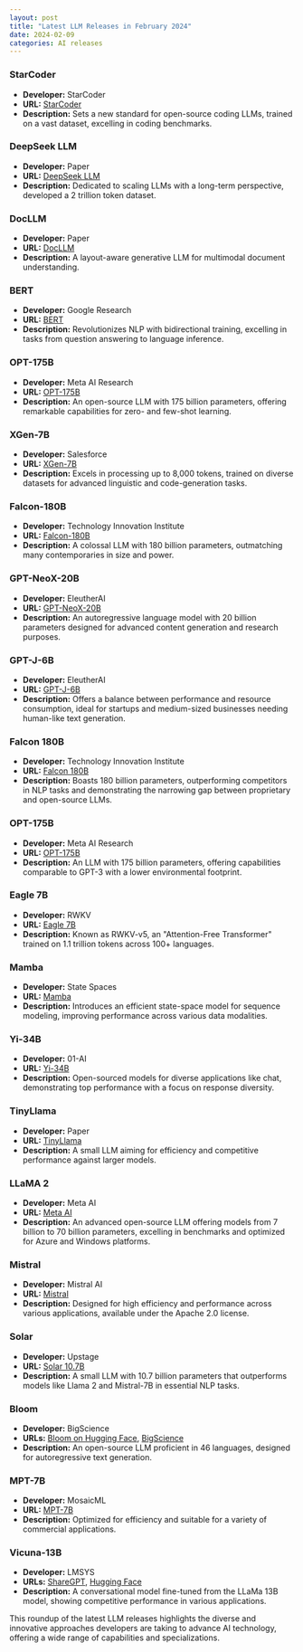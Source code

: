```yaml
---
layout: post
title: "Latest LLM Releases in February 2024"
date: 2024-02-09
categories: AI releases
---
```



### StarCoder
- **Developer:** StarCoder
- **URL:** [StarCoder](https://huggingface.co/StarCoder)
- **Description:** Sets a new standard for open-source coding LLMs, trained on a vast dataset, excelling in coding benchmarks.

### DeepSeek LLM
- **Developer:** Paper
- **URL:** [DeepSeek LLM](https://huggingface.co/paper/deepseek-llm)
- **Description:** Dedicated to scaling LLMs with a long-term perspective, developed a 2 trillion token dataset.

### DocLLM
- **Developer:** Paper
- **URL:** [DocLLM](https://huggingface.co/paper/docllm)
- **Description:** A layout-aware generative LLM for multimodal document understanding.

### BERT
- **Developer:** Google Research
- **URL:** [BERT](https://github.com/google-research/bert)
- **Description:** Revolutionizes NLP with bidirectional training, excelling in tasks from question answering to language inference.

### OPT-175B
- **Developer:** Meta AI Research
- **URL:** [OPT-175B](https://huggingface.co/facebook/opt-175b)
- **Description:** An open-source LLM with 175 billion parameters, offering remarkable capabilities for zero- and few-shot learning.

### XGen-7B
- **Developer:** Salesforce
- **URL:** [XGen-7B](https://huggingface.co/salesforce/xgen-7b)
- **Description:** Excels in processing up to 8,000 tokens, trained on diverse datasets for advanced linguistic and code-generation tasks.

### Falcon-180B
- **Developer:** Technology Innovation Institute
- **URL:** [Falcon-180B](https://huggingface.co/TII/falcon-180b)
- **Description:** A colossal LLM with 180 billion parameters, outmatching many contemporaries in size and power.

### GPT-NeoX-20B
- **Developer:** EleutherAI
- **URL:** [GPT-NeoX-20B](https://huggingface.co/EleutherAI/gpt-neox-20b)
- **Description:** An autoregressive language model with 20 billion parameters designed for advanced content generation and research purposes​​.

### GPT-J-6B
- **Developer:** EleutherAI
- **URL:** [GPT-J-6B](https://huggingface.co/EleutherAI/gpt-j-6B)
- **Description:** Offers a balance between performance and resource consumption, ideal for startups and medium-sized businesses needing human-like text generation​​.

### Falcon 180B
- **Developer:** Technology Innovation Institute
- **URL:** [Falcon 180B](https://falconllm.tii.ae)
- **Description:** Boasts 180 billion parameters, outperforming competitors in NLP tasks and demonstrating the narrowing gap between proprietary and open-source LLMs.

### OPT-175B
- **Developer:** Meta AI Research
- **URL:** [OPT-175B](https://huggingface.co/facebook/opt-175b)
- **Description:** An LLM with 175 billion parameters, offering capabilities comparable to GPT-3 with a lower environmental footprint.

### Eagle 7B
- **Developer:** RWKV
- **URL:** [Eagle 7B](https://wiki.rwkv.com)
- **Description:** Known as RWKV-v5, an "Attention-Free Transformer" trained on 1.1 trillion tokens across 100+ languages.

### Mamba
- **Developer:** State Spaces
- **URL:** [Mamba](https://github.com/state-spaces/mamba)
- **Description:** Introduces an efficient state-space model for sequence modeling, improving performance across various data modalities.

### Yi-34B
- **Developer:** 01-AI
- **URL:** [Yi-34B](https://huggingface.co/01-ai/Yi-34B)
- **Description:** Open-sourced models for diverse applications like chat, demonstrating top performance with a focus on response diversity.

### TinyLlama
- **Developer:** Paper
- **URL:** [TinyLlama](https://huggingface.co/paper/tinyllama)
- **Description:** A small LLM aiming for efficiency and competitive performance against larger models.

### LLaMA 2
- **Developer:** Meta AI
- **URL:** [Meta AI](https://ai.meta.com)
- **Description:** An advanced open-source LLM offering models from 7 billion to 70 billion parameters, excelling in benchmarks and optimized for Azure and Windows platforms.

### Mistral
- **Developer:** Mistral AI
- **URL:** [Mistral](https://github.com/mistral-ai/mistral)
- **Description:** Designed for high efficiency and performance across various applications, available under the Apache 2.0 license.

### Solar
- **Developer:** Upstage
- **URL:** [Solar 10.7B](https://huggingface.co/Upstage/solar-10.7b)
- **Description:** A small LLM with 10.7 billion parameters that outperforms models like Llama 2 and Mistral-7B in essential NLP tasks.

### Bloom
- **Developer:** BigScience
- **URLs:** [Bloom on Hugging Face](https://huggingface.co/bigscience/bloom), [BigScience](https://bigscience.huggingface.co)
- **Description:** An open-source LLM proficient in 46 languages, designed for autoregressive text generation.

### MPT-7B
- **Developer:** MosaicML
- **URL:** [MPT-7B](https://www.mosaicml.com/mpt-7b)
- **Description:** Optimized for efficiency and suitable for a variety of commercial applications.

### Vicuna-13B
- **Developer:** LMSYS
- **URLs:** [ShareGPT](https://sharegpt.com/vicuna-13b), [Hugging Face](https://huggingface.co/LMSYS/vicuna-13b)
- **Description:** A conversational model fine-tuned from the LLaMa 13B model, showing competitive performance in various applications.


This roundup of the latest LLM releases highlights the diverse and innovative approaches developers are taking to advance AI technology, offering a wide range of capabilities and specializations.

